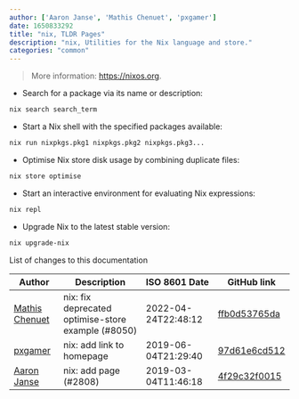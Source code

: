 ```yaml
---
author: ['Aaron Janse', 'Mathis Chenuet', 'pxgamer']
date: 1650833292
title: "nix, TLDR Pages"
description: "nix, Utilities for the Nix language and store."
categories: "common"
---
```

> More information: <https://nixos.org>.

- Search for a package via its name or description:

```bash
nix search search_term
```

- Start a Nix shell with the specified packages available:

```bash
nix run nixpkgs.pkg1 nixpkgs.pkg2 nixpkgs.pkg3...
```

- Optimise Nix store disk usage by combining duplicate files:

```bash
nix store optimise
```

- Start an interactive environment for evaluating Nix expressions:

```bash
nix repl
```

- Upgrade Nix to the latest stable version:

```bash
nix upgrade-nix
```
List of changes to this documentation


Author | Description | ISO 8601 Date | GitHub link
------|-----|-----|-----
[Mathis Chenuet](mailto:9201969+artemisart@users.noreply.github.com) | nix: fix deprecated optimise-store example (#8050) | 2022-04-24T22:48:12 | [ffb0d53765da](https://github.com/tldr-pages/tldr/commit/ffb0d53765da6b56edb23f27384b698a054d7be6)
[pxgamer](mailto:owzie123@gmail.com) | nix: add link to homepage | 2019-06-04T21:29:40 | [97d61e6cd512](https://github.com/tldr-pages/tldr/commit/97d61e6cd512da4080ff592e1501742a04c27ede)
[Aaron Janse](mailto:aaron@ajanse.me) | nix: add page (#2808) | 2019-03-04T11:46:18 | [4f29c32f0015](https://github.com/tldr-pages/tldr/commit/4f29c32f00151b126844760ea4920fee73e40397)

